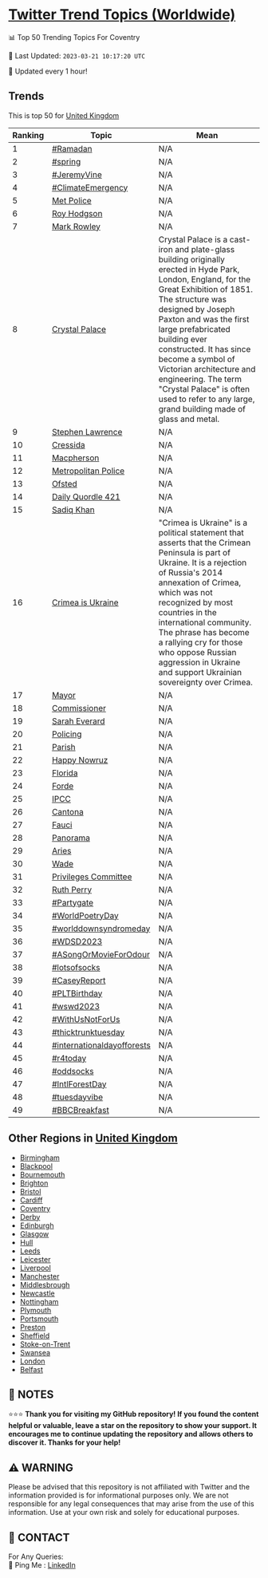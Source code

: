 [Twitter Trend Topics (Worldwide)](https://github.com/ErcinDedeoglu/Twitter-Trend-Topics)
==========


📊 Top 50 Trending Topics For Coventry

📆 Last Updated: `2023-03-21 10:17:20 UTC`

🔧 Updated every 1 hour!


## Trends

This is top 50 for [United Kingdom](</United Kingdom>)

| Ranking | Topic | Mean |
| ------- | ------------ | ------------ |
| 1 | [#Ramadan](http://twitter.com/search?q=%23Ramadan) | N/A |
| 2 | [#spring](http://twitter.com/search?q=%23spring) | N/A |
| 3 | [#JeremyVine](http://twitter.com/search?q=%23JeremyVine) | N/A |
| 4 | [#ClimateEmergency](http://twitter.com/search?q=%23ClimateEmergency) | N/A |
| 5 | [Met Police](http://twitter.com/search?q=Met+Police) | N/A |
| 6 | [Roy Hodgson](http://twitter.com/search?q=Roy+Hodgson) | N/A |
| 7 | [Mark Rowley](http://twitter.com/search?q=Mark+Rowley) | N/A |
| 8 | [Crystal Palace](http://twitter.com/search?q=Crystal+Palace) | Crystal Palace is a cast-iron and plate-glass building originally erected in Hyde Park, London, England, for the Great Exhibition of 1851. The structure was designed by Joseph Paxton and was the first large prefabricated building ever constructed. It has since become a symbol of Victorian architecture and engineering. The term "Crystal Palace" is often used to refer to any large, grand building made of glass and metal. |
| 9 | [Stephen Lawrence](http://twitter.com/search?q=Stephen+Lawrence) | N/A |
| 10 | [Cressida](http://twitter.com/search?q=Cressida) | N/A |
| 11 | [Macpherson](http://twitter.com/search?q=Macpherson) | N/A |
| 12 | [Metropolitan Police](http://twitter.com/search?q=Metropolitan+Police) | N/A |
| 13 | [Ofsted](http://twitter.com/search?q=Ofsted) | N/A |
| 14 | [Daily Quordle 421](http://twitter.com/search?q=Daily+Quordle+421) | N/A |
| 15 | [Sadiq Khan](http://twitter.com/search?q=Sadiq+Khan) | N/A |
| 16 | [Crimea is Ukraine](http://twitter.com/search?q=Crimea+is+Ukraine) | "Crimea is Ukraine" is a political statement that asserts that the Crimean Peninsula is part of Ukraine. It is a rejection of Russia's 2014 annexation of Crimea, which was not recognized by most countries in the international community. The phrase has become a rallying cry for those who oppose Russian aggression in Ukraine and support Ukrainian sovereignty over Crimea. |
| 17 | [Mayor](http://twitter.com/search?q=Mayor) | N/A |
| 18 | [Commissioner](http://twitter.com/search?q=Commissioner) | N/A |
| 19 | [Sarah Everard](http://twitter.com/search?q=Sarah+Everard) | N/A |
| 20 | [Policing](http://twitter.com/search?q=Policing) | N/A |
| 21 | [Parish](http://twitter.com/search?q=Parish) | N/A |
| 22 | [Happy Nowruz](http://twitter.com/search?q=Happy+Nowruz) | N/A |
| 23 | [Florida](http://twitter.com/search?q=Florida) | N/A |
| 24 | [Forde](http://twitter.com/search?q=Forde) | N/A |
| 25 | [IPCC](http://twitter.com/search?q=IPCC) | N/A |
| 26 | [Cantona](http://twitter.com/search?q=Cantona) | N/A |
| 27 | [Fauci](http://twitter.com/search?q=Fauci) | N/A |
| 28 | [Panorama](http://twitter.com/search?q=Panorama) | N/A |
| 29 | [Aries](http://twitter.com/search?q=Aries) | N/A |
| 30 | [Wade](http://twitter.com/search?q=Wade) | N/A |
| 31 | [Privileges Committee](http://twitter.com/search?q=Privileges+Committee) | N/A |
| 32 | [Ruth Perry](http://twitter.com/search?q=Ruth+Perry) | N/A |
| 33 | [#Partygate](http://twitter.com/search?q=%23Partygate) | N/A |
| 34 | [#WorldPoetryDay](http://twitter.com/search?q=%23WorldPoetryDay) | N/A |
| 35 | [#worlddownsyndromeday](http://twitter.com/search?q=%23worlddownsyndromeday) | N/A |
| 36 | [#WDSD2023](http://twitter.com/search?q=%23WDSD2023) | N/A |
| 37 | [#ASongOrMovieForOdour](http://twitter.com/search?q=%23ASongOrMovieForOdour) | N/A |
| 38 | [#lotsofsocks](http://twitter.com/search?q=%23lotsofsocks) | N/A |
| 39 | [#CaseyReport](http://twitter.com/search?q=%23CaseyReport) | N/A |
| 40 | [#PLTBirthday](http://twitter.com/search?q=%23PLTBirthday) | N/A |
| 41 | [#wswd2023](http://twitter.com/search?q=%23wswd2023) | N/A |
| 42 | [#WithUsNotForUs](http://twitter.com/search?q=%23WithUsNotForUs) | N/A |
| 43 | [#thicktrunktuesday](http://twitter.com/search?q=%23thicktrunktuesday) | N/A |
| 44 | [#internationaldayofforests](http://twitter.com/search?q=%23internationaldayofforests) | N/A |
| 45 | [#r4today](http://twitter.com/search?q=%23r4today) | N/A |
| 46 | [#oddsocks](http://twitter.com/search?q=%23oddsocks) | N/A |
| 47 | [#IntlForestDay](http://twitter.com/search?q=%23IntlForestDay) | N/A |
| 48 | [#tuesdayvibe](http://twitter.com/search?q=%23tuesdayvibe) | N/A |
| 49 | [#BBCBreakfast](http://twitter.com/search?q=%23BBCBreakfast) | N/A |



## Other Regions in [United Kingdom](</United Kingdom>)

* [Birmingham](</United Kingdom/Birmingham.md>)
* [Blackpool](</United Kingdom/Blackpool.md>)
* [Bournemouth](</United Kingdom/Bournemouth.md>)
* [Brighton](</United Kingdom/Brighton.md>)
* [Bristol](</United Kingdom/Bristol.md>)
* [Cardiff](</United Kingdom/Cardiff.md>)
* [Coventry](</United Kingdom/Coventry.md>)
* [Derby](</United Kingdom/Derby.md>)
* [Edinburgh](</United Kingdom/Edinburgh.md>)
* [Glasgow](</United Kingdom/Glasgow.md>)
* [Hull](</United Kingdom/Hull.md>)
* [Leeds](</United Kingdom/Leeds.md>)
* [Leicester](</United Kingdom/Leicester.md>)
* [Liverpool](</United Kingdom/Liverpool.md>)
* [Manchester](</United Kingdom/Manchester.md>)
* [Middlesbrough](</United Kingdom/Middlesbrough.md>)
* [Newcastle](</United Kingdom/Newcastle.md>)
* [Nottingham](</United Kingdom/Nottingham.md>)
* [Plymouth](</United Kingdom/Plymouth.md>)
* [Portsmouth](</United Kingdom/Portsmouth.md>)
* [Preston](</United Kingdom/Preston.md>)
* [Sheffield](</United Kingdom/Sheffield.md>)
* [Stoke-on-Trent](</United Kingdom/Stoke-on-Trent.md>)
* [Swansea](</United Kingdom/Swansea.md>)
* [London](</United Kingdom/London.md>)
* [Belfast](</United Kingdom/Belfast.md>)



## 📝 NOTES

⭐⭐⭐ **Thank you for visiting my GitHub repository! If you found the content helpful or valuable, leave a star on the repository to show your support. It encourages me to continue updating the repository and allows others to discover it. Thanks for your help!**


## ⚠️ WARNING

Please be advised that this repository is not affiliated with Twitter and the information provided is for informational purposes only. We are not responsible for any legal consequences that may arise from the use of this information. Use at your own risk and solely for educational purposes.


## 📨 CONTACT

 For Any Queries:  
            🏓 Ping Me : [LinkedIn](https://www.linkedin.com/in/ercindedeoglu/)

